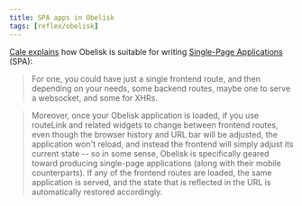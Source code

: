```yaml
---
title: SPA apps in Obelisk
tags: [reflex/obelisk]
---
```


[Cale explains](https://github.com/obsidiansystems/obelisk/issues/683) how Obelisk is suitable for writing [Single-Page Applications](https://en.wikipedia.org/wiki/Single-page_application) (SPA):

> For one, you could have just a single frontend route, and then depending on your needs, some backend routes, maybe one to serve a websocket, and some for XHRs.

> Moreover, once your Obelisk application is loaded, if you use routeLink and related widgets to change between frontend routes, even though the browser history and URL bar will be adjusted, the application won't reload, and instead the frontend will simply adjust its current state -- so in some sense, Obelisk is specifically geared toward producing single-page applications (along with their mobile counterparts). If any of the frontend routes are loaded, the same application is served, and the state that is reflected in the URL is automatically restored accordingly.
